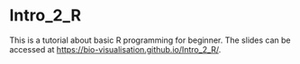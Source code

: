 # Intro_2_R
This is a tutorial about basic R programming for beginner. The slides can be accessed at https://bio-visualisation.github.io/Intro_2_R/.
